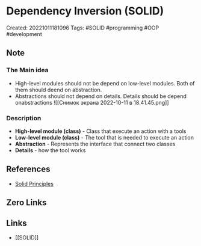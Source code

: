 # Dependency Inversion (SOLID)

Created: 20221011181096
Tags: #SOLID #programming #OOP #development 

## Note
### The Main idea
- High-level modules should not be depend on low-level modules. Both of them should deend on abstraction.
- Abstractions should not depend on details. Details should be depend onabstractions
![[Снимок экрана 2022-10-11 в 18.41.45.png]]
### Description
- **High-level module (class)** - Class that execute an action with a tools
- **Low-level module (class)** - The tool that is needed to execute an action
- **Abstraction** - Represents the interface that connect two classes
- **Details** - how the tool works

## References
-  [Solid Principles](https://medium.com/backticks-tildes/the-s-o-l-i-d-principles-in-pictures-b34ce2f1e898)

## Zero Links


## Links
- [[SOLID]]
